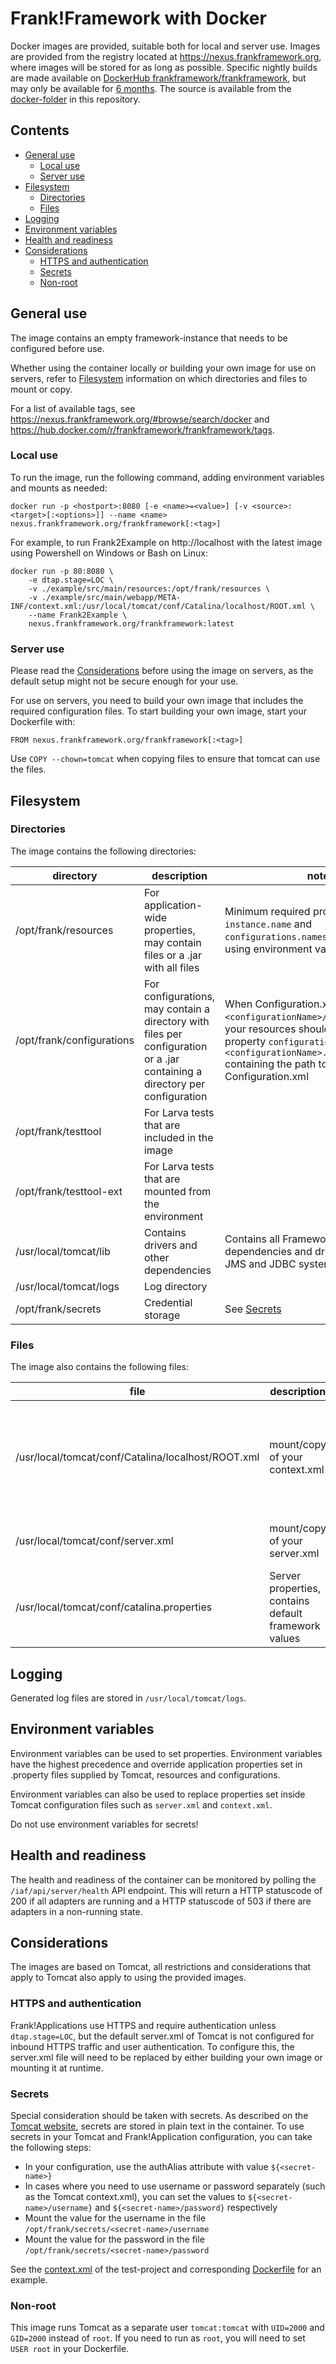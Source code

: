# Frank!Framework with Docker

Docker images are provided, suitable both for local and server use. Images are provided from the registry located
at https://nexus.frankframework.org, where images will be stored for as long as possible.
Specific nightly builds are made available
on [DockerHub frankframework/frankframework](https://hub.docker.com/r/frankframework/frankframework), but may only be
available
for [6 months](https://www.docker.com/blog/scaling-dockers-business-to-serve-millions-more-developers-storage/).
The source is available from the [docker-folder](docker/Tomcat) in this repository.

## Contents

- [General use](#General-use)
	- [Local use](#Local-use)
	- [Server use](#Server-use)
- [Filesystem](#Filesystem)
	- [Directories](#Directories)
	- [Files](#Files)
- [Logging](#Logging)
- [Environment variables](#Environment-variables)
- [Health and readiness](#Health-and-readiness)
- [Considerations](#Considerations)
	- [HTTPS and authentication](#HTTPS-and-authentication)
	- [Secrets](#Secrets)
	- [Non-root](#Non-root)

## General use

The image contains an empty framework-instance that needs to be configured before use.

Whether using the container locally or building your own image for use on servers, refer to [Filesystem](#Filesystem)
information on which directories and files to mount or copy.

For a list of available tags, see https://nexus.frankframework.org/#browse/search/docker
and https://hub.docker.com/r/frankframework/frankframework/tags.

### Local use

To run the image, run the following command, adding environment variables and mounts as needed:

```shell
docker run -p <hostport>:8080 [-e <name>=<value>] [-v <source>:<target>[:<options>]] --name <name> nexus.frankframework.org/frankframework[:<tag>]
```

For example, to run Frank2Example on http://localhost with the latest image using Powershell on Windows or Bash on
Linux:

```shell
docker run -p 80:8080 \
	-e dtap.stage=LOC \
	-v ./example/src/main/resources:/opt/frank/resources \
	-v ./example/src/main/webapp/META-INF/context.xml:/usr/local/tomcat/conf/Catalina/localhost/ROOT.xml \
	--name Frank2Example \
	nexus.frankframework.org/frankframework:latest
```

### Server use

Please read the [Considerations](#Considerations) before using the image on servers, as the default setup might not be
secure enough for your use.

For use on servers, you need to build your own image that includes the required configuration files. To start building
your own image, start your Dockerfile with:

`FROM nexus.frankframework.org/frankframework[:<tag>]`

Use `COPY --chown=tomcat` when copying files to ensure that tomcat can use the files.

## Filesystem

### Directories

The image contains the following directories:

| directory                 | description                                                                                                                 | notes                                                                                                                                                                                                                          |
|---------------------------|-----------------------------------------------------------------------------------------------------------------------------|--------------------------------------------------------------------------------------------------------------------------------------------------------------------------------------------------------------------------------|
| /opt/frank/resources      | For application-wide properties, may contain files or a .jar with all files                                                 | Minimum required properties to set are `instance.name` and `configurations.names`, can also be set using environment variables                                                                                                 |
| /opt/frank/configurations | For configurations, may contain a directory with files per configuration or a .jar containing a directory per configuration | When Configuration.xml is not located at `<configurationName>/Configuration.xml`, your resources should include a property `configurations.<configurationName>.configurationFile` containing the path to the Configuration.xml |
| /opt/frank/testtool       | For Larva tests that are included in the image                                                                              |                                                                                                                                                                                                                                |
| /opt/frank/testtool-ext   | For Larva tests that are mounted from the environment                                                                       |                                                                                                                                                                                                                                |
| /usr/local/tomcat/lib     | Contains drivers and other dependencies                                                                                     | Contains all Framework required dependencies and drivers for supported JMS and JDBC systems                                                                                                                                    |
| /usr/local/tomcat/logs    | Log directory                                                                                                               |                                                                                                                                                                                                                                |
| /opt/frank/secrets        | Credential storage                                                                                                          | See [Secrets](#Secrets)                                                                                                                                                                                                        |

### Files

The image also contains the following files:

| file                                               | description                                          | notes                                                                                                                                                                    |
|----------------------------------------------------|------------------------------------------------------|--------------------------------------------------------------------------------------------------------------------------------------------------------------------------|
| /usr/local/tomcat/conf/Catalina/localhost/ROOT.xml | mount/copy of your context.xml                       | Use hostname `host.docker.internal` to get to the host machine for local testing. Changing this file will require a new instance to be started, it cannot be reloaded    |
| /usr/local/tomcat/conf/server.xml                  | mount/copy of your server.xml                        | Contains the default server.xml of Tomcat, replace to secure your application                                                                                            |
| /usr/local/tomcat/conf/catalina.properties         | Server properties, contains default framework values | Do not replace this file, use [Environment variables](#Environment-variables) or append to the file, see [Dockerfile](docker/appserver/Tomcat/Dockerfile) for an example |

## Logging

Generated log files are stored in `/usr/local/tomcat/logs`.

## Environment variables

Environment variables can be used to set properties. Environment variables have the highest precedence and override
application properties set in .property files supplied by Tomcat, resources and configurations.

Environment variables can also be used to replace properties set inside Tomcat configuration files such as `server.xml` and `context.xml`.

Do not use environment variables for secrets!

## Health and readiness

The health and readiness of the container can be monitored by polling the `/iaf/api/server/health` API endpoint. This
will return a HTTP statuscode of 200 if all adapters are running and a HTTP statuscode of 503 if there are adapters in a
non-running state.

## Considerations

The images are based on Tomcat, all restrictions and considerations that apply to Tomcat also apply to using the
provided images.

### HTTPS and authentication

Frank!Applications use HTTPS and require authentication unless `dtap.stage=LOC`, but the default server.xml of Tomcat is
not configured for inbound HTTPS traffic and user authentication. To configure this, the server.xml file will need to be
replaced by either building your own image or mounting it at runtime.

### Secrets

Special consideration should be taken with secrets. As described on
the [Tomcat website](https://cwiki.apache.org/confluence/display/TOMCAT/Password), secrets are stored in plain text in
the container. To use secrets in your Tomcat and Frank!Application configuration, you can take the following steps:

- In your configuration, use the authAlias attribute with value `${<secret-name>}`
- In cases where you need to use username or password separately (such as the Tomcat context.xml), you can set the
  values to `${<secret-name>/username}` and `${<secret-name>/password}` respectively
- Mount the value for the username in the file `/opt/frank/secrets/<secret-name>/username`
- Mount the value for the password in the file `/opt/frank/secrets/<secret-name>/password`

See the [context.xml](test/src/main/webapp/META-INF/context.xml) of the test-project and
corresponding [Dockerfile](docker/appserver/Tomcat/test/Dockerfile) for an example.

### Non-root

This image runs Tomcat as a separate user `tomcat:tomcat` with `UID=2000` and `GID=2000` instead of `root`. If you need
to run as `root`, you will need to set `USER root` in your Dockerfile.

